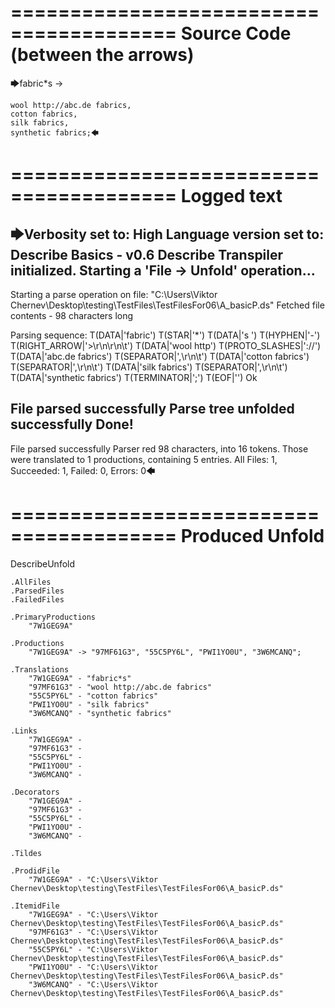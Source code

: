 ========================================
Source Code (between the arrows)
========================================

🡆fabric*s ->

	wool http://abc.de fabrics,
	cotton fabrics,
	silk fabrics,
	synthetic fabrics;🡄

========================================
Logged text
========================================

🡆Verbosity set to: High
Language version set to: Describe Basics - v0.6
Describe Transpiler initialized.
Starting a 'File -> Unfold' operation...
------------------------
Starting a parse operation on file: "C:\Users\Viktor Chernev\Desktop\testing\TestFiles\TestFilesFor06\A_basicP.ds"
Fetched file contents - 98 characters long

Parsing sequence: T(DATA|'fabric') T(STAR|'*') T(DATA|'s ') T(HYPHEN|'-') T(RIGHT_ARROW|'>\r\n\r\n\t') T(DATA|'wool http') T(PROTO_SLASHES|'://') T(DATA|'abc.de fabrics') T(SEPARATOR|',\r\n\t') T(DATA|'cotton fabrics') T(SEPARATOR|',\r\n\t') T(DATA|'silk fabrics') T(SEPARATOR|',\r\n\t') T(DATA|'synthetic fabrics') T(TERMINATOR|';') T(EOF|'<EOF>') Ok

File parsed successfully
Parse tree unfolded successfully
Done!
------------------------
File parsed successfully
Parser red 98 characters, into 16 tokens.
Those were translated to 1 productions, containing 5 entries.
All Files: 1, Succeeded: 1, Failed: 0, Errors: 0🡄

========================================
Produced Unfold
========================================

DescribeUnfold

    .AllFiles
    .ParsedFiles
    .FailedFiles

    .PrimaryProductions
        "7W1GEG9A" 

    .Productions
        "7W1GEG9A" -> "97MF61G3", "55C5PY6L", "PWI1YO0U", "3W6MCANQ";

    .Translations
        "7W1GEG9A" - "fabric*s"
        "97MF61G3" - "wool http://abc.de fabrics"
        "55C5PY6L" - "cotton fabrics"
        "PWI1YO0U" - "silk fabrics"
        "3W6MCANQ" - "synthetic fabrics"

    .Links
        "7W1GEG9A" - 
        "97MF61G3" - 
        "55C5PY6L" - 
        "PWI1YO0U" - 
        "3W6MCANQ" - 

    .Decorators
        "7W1GEG9A" - 
        "97MF61G3" - 
        "55C5PY6L" - 
        "PWI1YO0U" - 
        "3W6MCANQ" - 

    .Tildes

    .ProdidFile
        "7W1GEG9A" - "C:\Users\Viktor Chernev\Desktop\testing\TestFiles\TestFilesFor06\A_basicP.ds"

    .ItemidFile
        "7W1GEG9A" - "C:\Users\Viktor Chernev\Desktop\testing\TestFiles\TestFilesFor06\A_basicP.ds"
        "97MF61G3" - "C:\Users\Viktor Chernev\Desktop\testing\TestFiles\TestFilesFor06\A_basicP.ds"
        "55C5PY6L" - "C:\Users\Viktor Chernev\Desktop\testing\TestFiles\TestFilesFor06\A_basicP.ds"
        "PWI1YO0U" - "C:\Users\Viktor Chernev\Desktop\testing\TestFiles\TestFilesFor06\A_basicP.ds"
        "3W6MCANQ" - "C:\Users\Viktor Chernev\Desktop\testing\TestFiles\TestFilesFor06\A_basicP.ds"


